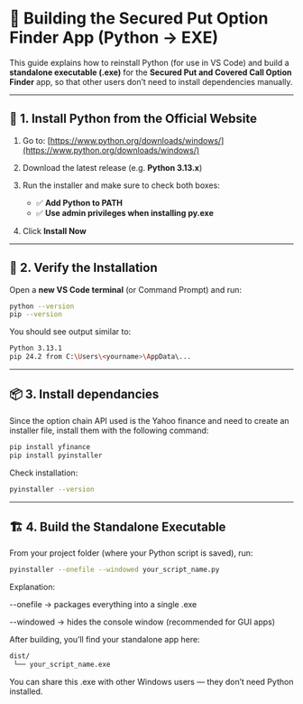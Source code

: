 # 🐍 Building the Secured Put Option Finder App (Python → EXE)

This guide explains how to reinstall Python (for use in VS Code) and build a **standalone executable (.exe)** for the **Secured Put and Covered Call Option Finder** app, so that other users don’t need to install dependencies manually.

---

## 🧱 1. Install Python from the Official Website

1. Go to: [https://www.python.org/downloads/windows/](https://www.python.org/downloads/windows/)
2. Download the latest release (e.g. **Python 3.13.x**)
3. Run the installer and make sure to check both boxes:

   - ✅ **Add Python to PATH**
   - ✅ **Use admin privileges when installing py.exe**

4. Click **Install Now**

---

## 🧰 2. Verify the Installation

Open a **new VS Code terminal** (or Command Prompt) and run:

```bash
python --version
pip --version
```

You should see output similar to:
```bash
Python 3.13.1
pip 24.2 from C:\Users\<yourname>\AppData\...
```

---

## 📦 3. Install dependancies

Since the option chain API used is the Yahoo finance and need to create an installer file, install them with the following command:

```bash
pip install yfinance
pip install pyinstaller
```

Check installation:
```bash
pyinstaller --version
```

---

## 🏗️ 4. Build the Standalone Executable

From your project folder (where your Python script is saved), run:

```bash
pyinstaller --onefile --windowed your_script_name.py
```
Explanation:

--onefile → packages everything into a single .exe

--windowed → hides the console window (recommended for GUI apps)


After building, you’ll find your standalone app here:
```bash
dist/
 └── your_script_name.exe
```
You can share this .exe with other Windows users — they don’t need Python installed.